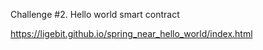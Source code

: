 Challenge #2. Hello world smart contract

https://ligebit.github.io/spring_near_hello_world/index.html
